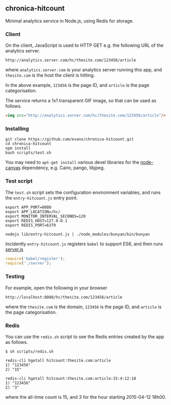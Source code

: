 
## chronica-hitcount

Minimal analytics service in Node.js, using Redis for storage.


### Client

On the client, JavaScript is used to HTTP GET e.g. the following URL of the analytics server.

```
http://analytics.server.com/hc/thesite.com/123456/article
```

where `analytics.server.com` is your analytics server running this app, and `thesite.com` is the host the client is hitting.

In the above example, `123456` is the page ID, and `article` is the page categorisation.

The service returns a 1x1 transparent GIF image, so that can be used as follows.

```html
<img src="http://analytics.server.com/hc/thesite.com/123456/article"/>
```


### Installing

```shell
git clone https://github.com/evanx/chronica-hitcount.git
cd chronica-hitcount
npm install
bash scripts/test.sh
```

You may need to `apt-get install` various devel libraries for the <a href="https://github.com/Automattic/node-canvas">node-canvas</a> dependency, e.g. Cairo, pango, libjpeg.


### Test script

The `test.sh` script sets the configuration environment variables, and runs the `entry-hitcount.js` entry point.

```shell
export APP_PORT=8080
export APP_LOCATION=/hc/
export MONITOR_INTERVAL_SECONDS=120
export REDIS_HOST=127.0.0.1
export REDIS_PORT=6379

nodejs lib/entry-hitcount.js | ./node_modules/bunyan/bin/bunyan
```

Incidently `entry-hitcount.js` registers `babel` to support ES6, and then runs <a href="https://github.com/evanx/chronica-hitcount/blob/master/lib/server.js">server.js</a>

```javascript
require('babel/register');
require('./server');
```

### Testing

For example, open the following in your browser
```
http://localhost:8080/hc/thesite.com/123456/article
```
where the `thesite.com` is the domain, `123456` is the page ID, and `article` is the page categorisation.


### Redis

You can use the `redis.sh` script to see the Redis entries created by the app as follows.
```shell
$ sh scripts/redis.sh

redis-cli hgetall hitcount:thesite.com:article
1) "123456"
2) "15"

redis-cli hgetall hitcount:thesite.com:article:15:4:12:18
1) "123456"
2) "3"
```
where the all-time count is 15, and 3 for the hour starting 2015-04-12 18h00.
